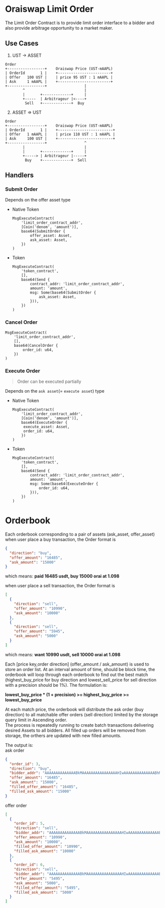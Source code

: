 # Oraiswap Limit Order <!-- omit in toc -->

The Limit Order Contract is to provide limit order interface to a bidder and also provide arbitrage opportunity to a market maker.

## Use Cases

1. UST -> ASSET

```
Order
+-----------------+    Oraiswap Price (UST-mAAPL)
| OrderId       1 |    +------------------------+
| Offer   100 UST |    | price 95 UST : 1 mAAPL |
| Ask     1 mAAPL |    +------------------------+
+-----------------+                 |
        ^                           |
        |       +-------------+     |
        +-----  | Arbitrageur |<----+
         Sell   +-------------+  Buy

```

2. ASSET => UST

```
Order
+-----------------+    Oraiswap Price (UST-mAAPL)
| OrderId       1 |    +-------------------------+
| Offer   1 mAAPL |    | price 110 UST : 1 mAAPL |
| Ask     100 UST |    +-------------------------+
+-----------------+                 ^
        |                           |
        |       +-------------+     |
        +-----> | Arbitrageur |-----+
         Buy    +-------------+  Sell
```

## Handlers

### Submit Order

Depends on the offer asset type

- Native Token

  ```
  MsgExecuteContract(
      'limit_order_contract_addr',
      [Coin('denom', 'amount')],
      base64(SubmitOrder {
          offer_asset: Asset,
          ask_asset: Asset,
      })
  )
  ```

- Token
  ```
  MsgExecuteContract(
      'token_contract',
      [],
      base64(Send {
          contract_addr: 'limit_order_contract_addr',
          amount: 'amount',
          msg: Some(base64(SubmitOrder {
              ask_asset: Asset,
          })),
      })
  )
  ```

### Cancel Order

```
MsgExecuteContract(
    'limit_order_contract_addr',
    [],
    base64(CancelOrder {
        order_id: u64,
    })
)
```

### Execute Order

> Order can be executed partially

Depends on the `ask asset`(= `execute asset`) type

- Native Token

  ```
  MsgExecuteContract(
      'limit_order_contract_addr',
      [Coin('denom', 'amount')],
      base64(ExecuteOrder {
       execute_asset: Asset,
       order_id: u64,
      })
  )
  ```

- Token
  ```
  MsgExecuteContract(
      'token_contract',
      [],
      base64(Send {
          contract_addr: 'limit_order_contract_addr',
          amount: 'amount',
          msg: Some(base64(ExecuteOrder {
              order_id: u64,
          })),
      })
  )
  ```

# Orderbook

Each orderbook corresponding to a pair of assets (ask_asset, offer_asset)  
when user place a buy transaction, the Order format is

```json
{
  "direction": "buy",
  "offer_amount": "16485",
  "ask_amount": "15000"
}
```

which means: **paid 16485 usdt, buy 15000 orai at 1.098**

when user place a sell transaction, the Order format is

```json
[
  {
    "direction": "sell",
    "offer_amount": "10990",
    "ask_amount": "10000"
  },
  {
    "direction": "sell",
    "offer_amount": "5945",
    "ask_amount": "5000"
  }
]
```

which means: **want 10990 usdt, sell 10000 orai at 1.098**

Each [price key,order direction] (offer_amount / ask_amount) is used to store an order list. At an interval amount of time, should be block time, the orderbook will loop through each orderbook to find out the best match (highest_buy_price for buy direction and lowest_sell_price for sell direction with a precision should be 1%). The formulation is:

**lowest_buy_price \* (1 + precision) >= highest_buy_price >= lowest_buy_price**

At each match price, the orderbook will distribute the ask order (buy direction) to all matchable offer orders (sell direction) limited by the storage query limit in Ascending order.  
The process is repeatedly running to create batch transactions delivering desired Assets to all bidders. All filled up orders will be removed from storage, the orthers are updated with new filled amounts.

The output is:  
ask order

```json
{
  "order_id": 3,
  "direction": "buy",
  "bidder_addr": "AAAAAAAAAAAAAABkMAAAAAAAAAAAAAAAAHIwAAAAAAAAAAAAAABhMAAAAAAAAAAAAAAAAGQw",
  "offer_amount": "16485",
  "ask_amount": "15000",
  "filled_offer_amount": "16485",
  "filled_ask_amount": "15000"
}
```

offer order

```json
[
  {
    "order_id": 5,
    "direction": "sell",
    "bidder_addr": "AAAAAAAAAAAAAABkMAAAAAAAAAAAAAAAAHIwAAAAAAAAAAAAAABhMAAAAAAAAAAAAAAAAGQw",
    "offer_amount": "10990",
    "ask_amount": "10000",
    "filled_offer_amount": "10990",
    "filled_ask_amount": "10000"
  },
  {
    "order_id": 6,
    "direction": "sell",
    "bidder_addr": "AAAAAAAAAAAAAABkMAAAAAAAAAAAAAAAAHIwAAAAAAAAAAAAAABhMAAAAAAAAAAAAAAAAGQw",
    "offer_amount": "5495",
    "ask_amount": "5000",
    "filled_offer_amount": "5495",
    "filled_ask_amount": "5000"
  }
]
```
